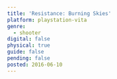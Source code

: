 ```yaml
---
title: 'Resistance: Burning Skies'
platform: playstation-vita
genre:
  - shooter
digital: false
physical: true
guide: false
pending: false
posted: 2016-06-10
---
```

